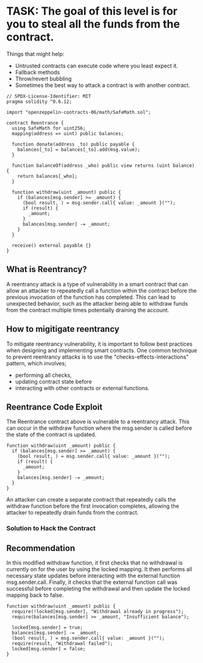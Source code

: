 # TASK: The goal of this level is for you to steal all the funds from the contract.

Things that might help:

- Untrusted contracts can execute code where you least expect it.
- Fallback methods
- Throw/revert bubbling
- Sometimes the best way to attack a contract is with another contract.

```solidity
// SPDX-License-Identifier: MIT
pragma solidity ^0.6.12;

import "openzeppelin-contracts-06/math/SafeMath.sol";

contract Reentrance {
  using SafeMath for uint256;
  mapping(address => uint) public balances;

  function donate(address _to) public payable {
    balances[_to] = balances[_to].add(msg.value);
  }

  function balanceOf(address _who) public view returns (uint balance) {
    return balances[_who];
  }

  function withdraw(uint _amount) public {
    if (balances[msg.sender] >= _amount) {
      (bool result, ) = msg.sender.call{ value: _amount }("");
      if (result) {
        _amount;
      }
      balances[msg.sender] -= _amount;
    }
  }

  receive() external payable {}
}
```

## What is Reentrancy?

A reentrancy attack is a type of vulnerability in a smart contract that can allow an attacker to repeatedly call a function within the contract before the previous invocation of the function has completed. This can lead to unexpected behavior, such as the attacker being able to withdraw funds from the contract multiple times potentially draining the account.

## How to migitigate reentrancy

To mitigate reentrancy vulnerability, it is important to follow best practices when designing and implementing smart contracts. One common technique to prevent reentrancy attacks is to use the "checks-effects-interactions" pattern, which involves;

- performing all checks,
- updating contract state before
- interacting with other contracts or external functions.

## Reentrance Code Exploit

The Reentrance contract above is vulnerable to a reentrancy attack. This can occur in the withdraw function where the msg.sender is called before the state of the contract is updated.

```solidity
function withdraw(uint _amount) public {
  if (balances[msg.sender] >= _amount) {
    (bool result, ) = msg.sender.call{ value: _amount }("");
    if (result) {
      _amount;
    }
    balances[msg.sender] -= _amount;
  }
}
```

An attacker can create a separate contract that repeatedly calls the withdraw function before the first invocation completes, allowing the attacker to repeatedly drain funds from the contract.

### Solution to Hack the Contract

## Recommendation

In this modified withdraw function, it first checks that no withdrawal is currently on for the user by using the locked mapping. It then performs all necessary state updates before interacting with the external function msg.sender.call. Finally, it checks that the external function call was successful before completing the withdrawal and then update the locked mapping back to false.

```solidity
function withdraw(uint _amount) public {
  require(!locked[msg.sender], "Withdrawal already in progress");
  require(balances[msg.sender] >= _amount, "Insufficient balance");

  locked[msg.sender] = true;
  balances[msg.sender] -= _amount;
  (bool result, ) = msg.sender.call{ value: _amount }("");
  require(result, "Withdrawal failed");
  locked[msg.sender] = false;
}
```
